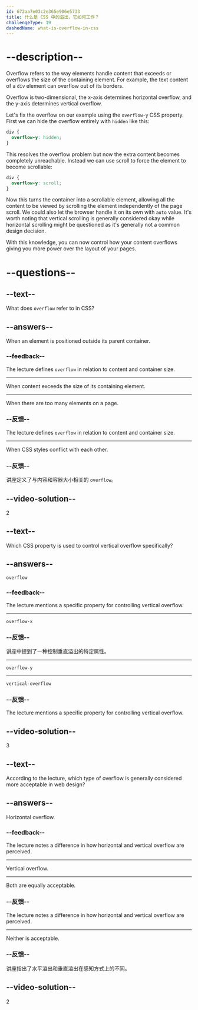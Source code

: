 ```yaml
---
id: 672aa7e03c2e365e906e5733
title: 什么是 CSS 中的溢出，它如何工作？
challengeType: 19
dashedName: what-is-overflow-in-css
---
```


# --description--

Overflow refers to the way elements handle content that exceeds or overflows the size of the containing element. For example, the text content of a `div` element can overflow out of its borders.

Overflow is two-dimensional, the x-axis determines horizontal overflow, and the y-axis determines vertical overflow.

Let's fix the overflow on our example using the `overflow-y` CSS property. First we can hide the overflow entirely with `hidden` like this:

```css
div {
  overflow-y: hidden;
}
```

This resolves the overflow problem but now the extra content becomes completely unreachable. Instead we can use scroll to force the element to become scrollable:

```css
div {
  overflow-y: scroll;
}
```

Now this turns the container into a scrollable element, allowing all the content to be viewed by scrolling the element independently of the page scroll. We could also let the browser handle it on its own with `auto` value. It's worth noting that vertical scrolling is generally considered okay while horizontal scrolling might be questioned as it's generally not a common design decision.

With this knowledge, you can now control how your content overflows giving you more power over the layout of your pages.

# --questions--

## --text--

What does `overflow` refer to in CSS?

## --answers--

When an element is positioned outside its parent container.

### --feedback--

The lecture defines `overflow` in relation to content and container size.

---

When content exceeds the size of its containing element.

---

When there are too many elements on a page.

### --反馈--

The lecture defines `overflow` in relation to content and container size.

---

When CSS styles conflict with each other.

### --反馈--

讲座定义了与内容和容器大小相关的 `overflow`。

## --video-solution--

2

## --text--

Which CSS property is used to control vertical overflow specifically?

## --answers--

`overflow`

### --feedback--

The lecture mentions a specific property for controlling vertical overflow.

---

`overflow-x`

### --反馈--

讲座中提到了一种控制垂直溢出的特定属性。

---

`overflow-y`

---

`vertical-overflow`

### --反馈--

The lecture mentions a specific property for controlling vertical overflow.

## --video-solution--

3

## --text--

According to the lecture, which type of overflow is generally considered more acceptable in web design?

## --answers--

Horizontal overflow.

### --feedback--

The lecture notes a difference in how horizontal and vertical overflow are perceived.

---

Vertical overflow.

---

Both are equally acceptable.

### --反馈--

The lecture notes a difference in how horizontal and vertical overflow are perceived.

---

Neither is acceptable.

### --反馈--

讲座指出了水平溢出和垂直溢出在感知方式上的不同。

## --video-solution--

2
